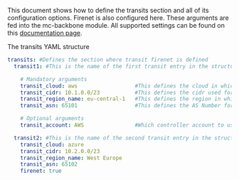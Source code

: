 This document shows how to define the transits section and all of its configuration options. Firenet is also configured here. These arguments are fed into the mc-backbone module. All supported settings can be found on this [documentation page](https://github.com/terraform-aviatrix-modules/terraform-aviatrix-backbone).

The transits YAML structure
```yaml
transits: #Defines the section where transit firenet is defined
  transit1: #This is the name of the first transit entry in the structure. This name is only used within Terraform and does not define the name in the controller.

    # Mandatory arguments
    transit_cloud: aws                  #This defines the cloud in which the transit is deployed.
    transit_cidr: 10.1.0.0/23           #This defines the cidr used for creating the transit VPC/VNET/VCN.
    transit_region_name: eu-central-1   #This defines the region in which the transit is deployed.
    transit_asn: 65101                  #This defines the AS Number for this transit gateway

    # Optional arguments
    transit_account: AWS                #Which controller account to use. Mandatory if none is provided in the global settings

  transit2: #This is the name of the second transit entry in the structure.
    transit_cloud: azure                
    transit_cidr: 10.2.0.0/23           
    transit_region_name: West Europe    
    transit_asn: 65102        
    firenet: true          
```